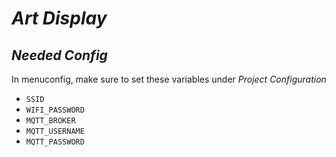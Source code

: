 # _Art Display_
## _Needed Config_
In menuconfig, make sure to set these variables under _Project Configuration_
 - `SSID` 
 - `WIFI_PASSWORD` 
 - `MQTT_BROKER` 
 - `MQTT_USERNAME` 
 - `MQTT_PASSWORD` 